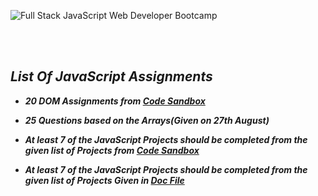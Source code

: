 ![Full Stack JavaScript Web Developer Bootcamp](https://user-images.githubusercontent.com/91872149/208399474-58fb86a7-05d2-49c3-9d8c-4104cb54d82d.png)

<br><br>

## _List Of JavaScript Assignments_
  - **_20 DOM Assignments from [Code Sandbox](https://codesandbox.io/s/dom-fsjs-fr34h2)_**

  - **_25 Questions based on the Arrays(Given on 27th August)_**

  - **_At least 7 of the JavaScript Projects should be completed from the given list of Projects from [Code Sandbox](https://codesandbox.io/s/js-assignments-fsjs-3g8p6n)_**

  - **_At least 7 of the JavaScript Projects should be completed from the given list of Projects Given in [Doc File](https://docs.google.com/document/d/1wTlAF_1YvLpqRXCD22PcKM78MOVTYGGI/edit?usp=share_link&ouid=101808276944328150960&rtpof=true&sd=true)_**

